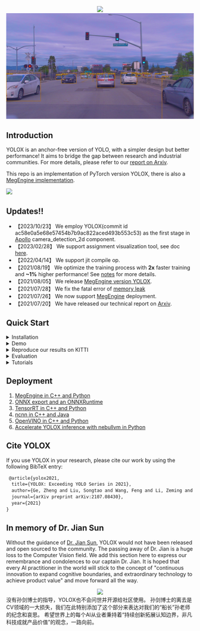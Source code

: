 <div align="center"><img src="assets/logo.png" width="350"></div>
<img src="assets/sunnyvale.jpeg" >

## Introduction
YOLOX is an anchor-free version of YOLO, with a simpler design but better performance! It aims to bridge the gap between research and industrial communities.
For more details, please refer to our [report on Arxiv](https://arxiv.org/abs/2107.08430).

This repo is an implementation of PyTorch version YOLOX, there is also a [MegEngine implementation](https://github.com/MegEngine/YOLOX).

<img src="assets/git_fig.png" width="1000" >

## Updates!!
* 【2023/10/23】 We employ YOLOX(commit id ac58e0a5e68e57454b7b9ac822aced493b553c53) as the first stage in [Apollo](https://github.com/ApolloAuto/apollo) camera_detection_2d component.
* 【2023/02/28】 We support assignment visualization tool, see doc [here](./docs/assignment_visualization.md).
* 【2022/04/14】 We support jit compile op.
* 【2021/08/19】 We optimize the training process with **2x** faster training and **~1%** higher performance! See [notes](docs/updates_note.md) for more details.
* 【2021/08/05】 We release [MegEngine version YOLOX](https://github.com/MegEngine/YOLOX).
* 【2021/07/28】 We fix the fatal error of [memory leak](https://github.com/Megvii-BaseDetection/YOLOX/issues/103)
* 【2021/07/26】 We now support [MegEngine](https://github.com/Megvii-BaseDetection/YOLOX/tree/main/demo/MegEngine) deployment.
* 【2021/07/20】 We have released our technical report on [Arxiv](https://arxiv.org/abs/2107.08430).

## Quick Start

<details>
<summary>Installation</summary>

Step1. Install YOLOX from source.
```shell
git clone git@github.com:LordonCN/YOLOX.git
cd YOLOX

conda create -n yolox python=3.8
conda activate yolox
pip3 install -r requirements.txt
```

</details>

<details>
<summary>Demo</summary>

Step1. Download a pretrained model from the benchmark table.


|Model |size | Params<br>(M) |[Datasets](https://www.cvlibs.net/datasets/kitti/eval_object.php?obj_benchmark=2d)| [Class](yolox/data/datasets/voc_classes.py)| weights |
| ------  |:---: | :---: | :----: | :----: |:----: |
|[YOLOX-voc-s](./exps/example/yolox_voc/yolox_voc_s.py) |640 | 26.8 | KITTI | 6| [link](https://github.com/LordonCN/YOLOX/releases/download/model/best_kitti_ckpt.pth) |
|[YOLOX-voc-s](./exps/example/yolox_voc/yolox_voc_s.py) |640 | 26.8 | L4-100w | 8| [link](https://github.com/LordonCN/YOLOX/releases/download/model/best_kitti_ckpt.pth) |


Step2. Use either -n or -f to specify your detector's config. For example, here use best_L4_ckpt model:

```shell
python tools/demo.py image -n yolox-s -c /path/to/your/best_L4_ckpt.pth --path sample/ --conf 0.25 --nms 0.45 --tsize 640 --save_result --device [cpu/gpu]
```
then you will find result under path `YOLOX_outputs/yolox_s/`.

</details>

<details>
<summary>Reproduce our results on KITTI</summary>

Step1. Prepare KITTI dataset
```shell
cd <YOLOX_HOME>
ln -s /path/to/your/KITTI ./datasets/KITTI
```

Step2. Tools for kitti type datasets
We provide tools for KITTI type datasets which can help to trans it to VOC type : [readme](datasets/README.md)

Step3. change kitti configs
- class number: 8 to 6
1. change [voc_classes.py](yolox/data/datasets/voc_classes.py) to KITTI class.
2. modify [yolox_voc_s.py](exps/example/yolox_voc/yolox_voc_s.py) todo items.
3. modify [voc.py](yolox/data/datasets/voc.py) line 119 change jpg to png
```python
self._imgpath = os.path.join("%s", "JPEGImages", "%s.jpg") # to png
```

Step4. Reproduce our results on KITTI by specifying -n:

```shell
python3 tools/train.py -f exps/example/yolox_voc/yolox_voc_s.py -d 0 -b 16
```
or resume
```shell
python3 tools/train.py -f exps/example/yolox_voc/yolox_voc_s.py -d 0 -b 16 -c /path/to/your/latest_ckpt.pth --resume
```

* -d: number of gpu devices
* -b: total batch size, the recommended number for -b is num-gpu * 8
* --fp16: mixed precision training
* --cache: caching imgs into RAM to accelarate training, which need large system RAM.
* -c: checkpoint file path

<details>
<summary>Export</summary>

We support batch testing for fast evaluation:

```shell
python tools/export_onnx.py --input data -n yolox-s -c YOLOX_outputs/yolox_voc_s/latest_ckpt.pth  --output-name yolox.onnx

```
* --input: onnx model input blob name.
* -c: path of model.
* --output-name: the file name of covert model

</details>


**Multi Machine Training**

We also support multi-nodes training. Just add the following args:
* --num\_machines: num of your total training nodes
* --machine\_rank: specify the rank of each node

Suppose you want to train YOLOX on 2 machines, and your master machines's IP is 123.123.123.123, use port 12312 and TCP.

On master machine, run
```shell
python tools/train.py -n yolox-s -b 128 --dist-url tcp://123.123.123.123:12312 --num_machines 2 --machine_rank 0
```
On the second machine, run
```shell
python tools/train.py -n yolox-s -b 128 --dist-url tcp://123.123.123.123:12312 --num_machines 2 --machine_rank 1
```

**Logging to Weights & Biases**

To log metrics, predictions and model checkpoints to [W&B](https://docs.wandb.ai/guides/integrations/other/yolox) use the command line argument `--logger wandb` and use the prefix "wandb-" to specify arguments for initializing the wandb run.

```shell
python tools/train.py -n yolox-s -d 8 -b 64 --fp16 -o [--cache] --logger wandb wandb-project <project name>
                         yolox-m
                         yolox-l
                         yolox-x
```

An example wandb dashboard is available [here](https://wandb.ai/manan-goel/yolox-nano/runs/3pzfeom0)

**Others**

See more information with the following command:
```shell
python -m yolox.tools.train --help
```

</details>


<details>
<summary>Evaluation</summary>

We support batch testing for fast evaluation:

```shell
python -m yolox.tools.eval -n  yolox-s -c yolox_s.pth -b 64 -d 8 --conf 0.001 [--fp16] [--fuse]
                               yolox-m
                               yolox-l
                               yolox-x
```
* --fuse: fuse conv and bn
* -d: number of GPUs used for evaluation. DEFAULT: All GPUs available will be used.
* -b: total batch size across on all GPUs

To reproduce speed test, we use the following command:
```shell
python -m yolox.tools.eval -n  yolox-s -c yolox_s.pth -b 1 -d 1 --conf 0.001 --fp16 --fuse
                               yolox-m
                               yolox-l
                               yolox-x
```

</details>


<details>
<summary>Tutorials</summary>

*  [Training on custom data](docs/train_custom_data.md)
*  [Caching for custom data](docs/cache.md)
*  [Manipulating training image size](docs/manipulate_training_image_size.md)
*  [Assignment visualization](docs/assignment_visualization.md)
*  [Freezing model](docs/freeze_module.md)

</details>

## Deployment


1. [MegEngine in C++ and Python](./demo/MegEngine)
2. [ONNX export and an ONNXRuntime](./demo/ONNXRuntime)
3. [TensorRT in C++ and Python](./demo/TensorRT)
4. [ncnn in C++ and Java](./demo/ncnn)
5. [OpenVINO in C++ and Python](./demo/OpenVINO)
6. [Accelerate YOLOX inference with nebullvm in Python](./demo/nebullvm)

## Cite YOLOX
If you use YOLOX in your research, please cite our work by using the following BibTeX entry:

```latex
 @article{yolox2021,
  title={YOLOX: Exceeding YOLO Series in 2021},
  author={Ge, Zheng and Liu, Songtao and Wang, Feng and Li, Zeming and Sun, Jian},
  journal={arXiv preprint arXiv:2107.08430},
  year={2021}
}
```
## In memory of Dr. Jian Sun
Without the guidance of [Dr. Jian Sun](http://www.jiansun.org/), YOLOX would not have been released and open sourced to the community.
The passing away of Dr. Jian is a huge loss to the Computer Vision field. We add this section here to express our remembrance and condolences to our captain Dr. Jian.
It is hoped that every AI practitioner in the world will stick to the concept of "continuous innovation to expand cognitive boundaries, and extraordinary technology to achieve product value" and move forward all the way.

<div align="center"><img src="assets/sunjian.png" width="200"></div>
没有孙剑博士的指导，YOLOX也不会问世并开源给社区使用。
孙剑博士的离去是CV领域的一大损失，我们在此特别添加了这个部分来表达对我们的“船长”孙老师的纪念和哀思。
希望世界上的每个AI从业者秉持着“持续创新拓展认知边界，非凡科技成就产品价值”的观念，一路向前。
